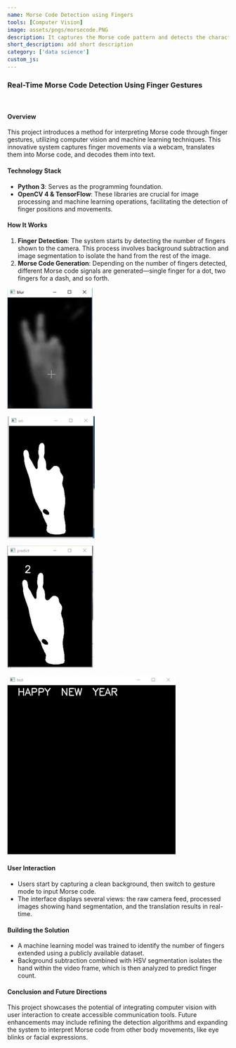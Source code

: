 ```yaml
---
name: Morse Code Detection using Fingers
tools: [Computer Vision]
image: assets/pngs/morsecode.PNG
description: It captures the Morse code pattern and detects the character based on the observed pattern
short_description: add short description
category: ['data science'] 
custom_js: 
---
```



### Real-Time Morse Code Detection Using Finger Gestures

<br>

#### Overview
This project introduces a method for interpreting Morse code through finger gestures, utilizing computer vision and machine learning techniques. This innovative system captures finger movements via a webcam, translates them into Morse code, and decodes them into text.

#### Technology Stack
- **Python 3**: Serves as the programming foundation.
- **OpenCV 4 & TensorFlow**: These libraries are crucial for image processing and machine learning operations, facilitating the detection of finger positions and movements.

#### How It Works
1. **Finger Detection**: The system starts by detecting the number of fingers shown to the camera. This process involves background subtraction and image segmentation to isolate the hand from the rest of the image.
2. **Morse Code Generation**: Depending on the number of fingers detected, different Morse code signals are generated—single finger for a dot, two fingers for a dash, and so forth.


![M1](https://raw.githubusercontent.com/RahulCvr/RahulCvr.github.io/main/assets/pngs/M1.png)

![M2](https://raw.githubusercontent.com/RahulCvr/RahulCvr.github.io/main/assets/pngs/M2.PNG)

![M3](https://raw.githubusercontent.com/RahulCvr/RahulCvr.github.io/main/assets/pngs/M3.PNG)

![M4](https://raw.githubusercontent.com/RahulCvr/RahulCvr.github.io/main/assets/pngs/M4.PNG)



#### User Interaction
- Users start by capturing a clean background, then switch to gesture mode to input Morse code.
- The interface displays several views: the raw camera feed, processed images showing hand segmentation, and the translation results in real-time.

#### Building the Solution
- A machine learning model was trained to identify the number of fingers extended using a publicly available dataset.
- Background subtraction combined with HSV segmentation isolates the hand within the video frame, which is then analyzed to predict finger count.

#### Conclusion and Future Directions
This project showcases the potential of integrating computer vision with user interaction to create accessible communication tools. Future enhancements may include refining the detection algorithms and expanding the system to interpret Morse code from other body movements, like eye blinks or facial expressions.
